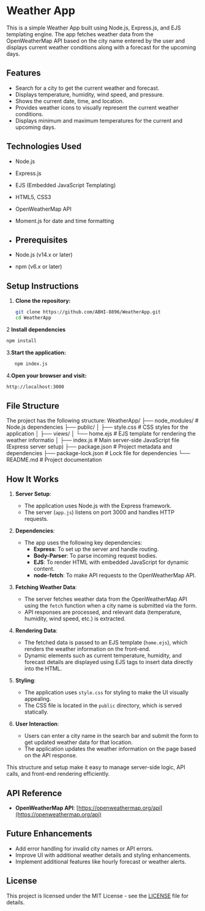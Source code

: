 # Weather App

This is a simple Weather App built using Node.js, Express.js, and EJS templating engine. The app fetches weather data from the OpenWeatherMap API based on the city name entered by the user and displays current weather conditions along with a forecast for the upcoming days.

## Features

- Search for a city to get the current weather and forecast.
- Displays temperature, humidity, wind speed, and pressure.
- Shows the current date, time, and location.
- Provides weather icons to visually represent the current weather conditions.
- Displays minimum and maximum temperatures for the current and upcoming days.

## Technologies Used

- Node.js
- Express.js
- EJS (Embedded JavaScript Templating)
- HTML5, CSS3
- OpenWeatherMap API
- Moment.js for date and time formatting
- ## Prerequisites

- Node.js (v14.x or later)
- npm (v6.x or later)

## Setup Instructions

1. **Clone the repository:**

   ```bash
   git clone https://github.com/ABHI-8896/WeatherApp.git
   cd WeatherApp
   ```
2 **Install dependencies**
  ``` bash
npm install
```
3.**Start the application:**
 ``` bash
    npm index.js
 ```
4.**Open your browser and visit:**
 ``` bash
http://localhost:3000
```
## File Structure
The project has the following structure:
WeatherApp/
├── node_modules/                # Node.js dependencies
├── public/
│ ├── style.css                 # CSS styles for the application
│
├── views/
│  └── home.ejs                 # EJS template for rendering the weather informatio
│
├── index.js                     # Main server-side JavaScript file (Express server setup)
├── package.json                 # Project metadata and dependencies
├── package-lock.json            # Lock file for dependencies
└── README.md                    # Project documentation 

 
## How It Works

1. **Server Setup**:
   - The application uses Node.js with the Express framework.
   - The server (`app.js`) listens on port 3000 and handles HTTP requests.

2. **Dependencies**:
   - The app uses the following key dependencies:
     - **Express**: To set up the server and handle routing.
     - **Body-Parser**: To parse incoming request bodies.
     - **EJS**: To render HTML with embedded JavaScript for dynamic content.
     - **node-fetch**: To make API requests to the OpenWeatherMap API.

3. **Fetching Weather Data**:
   - The server fetches weather data from the OpenWeatherMap API using the `fetch` function when a city name is submitted via the form.
   - API responses are processed, and relevant data (temperature, humidity, wind speed, etc.) is extracted.

4. **Rendering Data**:
   - The fetched data is passed to an EJS template (`home.ejs`), which renders the weather information on the front-end.
   - Dynamic elements such as current temperature, humidity, and forecast details are displayed using EJS tags to insert data directly into the HTML.

5. **Styling**:
   - The application uses `style.css` for styling to make the UI visually appealing.
   - The CSS file is located in the `public` directory, which is served statically.

6. **User Interaction**:
   - Users can enter a city name in the search bar and submit the form to get updated weather data for that location.
   - The application updates the weather information on the page based on the API response.

This structure and setup make it easy to manage server-side logic, API calls, and front-end rendering efficiently.
## API Reference
- **OpenWeatherMap API**: [https://openweathermap.org/api](https://openweathermap.org/api)

## Future Enhancements
- Add error handling for invalid city names or API errors.
- Improve UI with additional weather details and styling enhancements.
- Implement additional features like hourly forecast or weather alerts.

## License
This project is licensed under the MIT License - see the [LICENSE](LICENSE) file for details.







